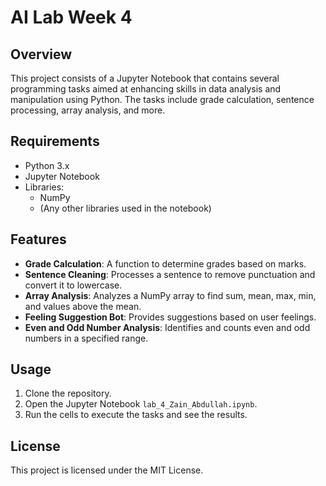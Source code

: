 # AI Lab Week 4

## Overview
This project consists of a Jupyter Notebook that contains several programming tasks aimed at enhancing skills in data analysis and manipulation using Python. The tasks include grade calculation, sentence processing, array analysis, and more.

## Requirements
- Python 3.x
- Jupyter Notebook
- Libraries:
  - NumPy
  - (Any other libraries used in the notebook)

## Features
- **Grade Calculation**: A function to determine grades based on marks.
- **Sentence Cleaning**: Processes a sentence to remove punctuation and convert it to lowercase.
- **Array Analysis**: Analyzes a NumPy array to find sum, mean, max, min, and values above the mean.
- **Feeling Suggestion Bot**: Provides suggestions based on user feelings.
- **Even and Odd Number Analysis**: Identifies and counts even and odd numbers in a specified range.

## Usage
1. Clone the repository.
2. Open the Jupyter Notebook `lab_4_Zain_Abdullah.ipynb`.
3. Run the cells to execute the tasks and see the results.

## License
This project is licensed under the MIT License.